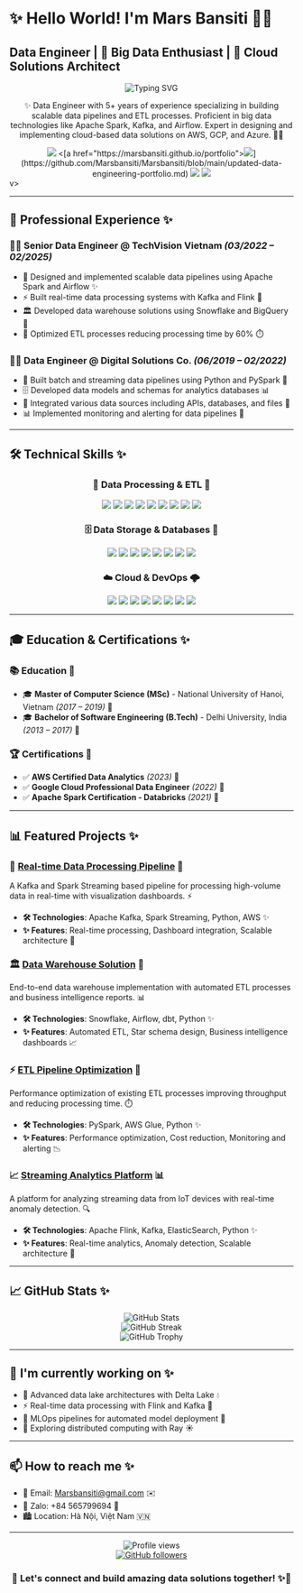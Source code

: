 # ✨ Hello World! I'm Mars Bansiti 👋🌟

##  Data Engineer | 💫 Big Data Enthusiast | 🌟 Cloud Solutions Architect 

<div align="center">
  <img src="https://readme-typing-svg.herokuapp.com?font=Fira+Code&pause=1000&color=0EA5E9&center=true&vCenter=true&width=435&lines=Data+Engineer+Extraordinaire;Cloud+Solutions+Architect;Big+Data+Enthusiast;Problem+Solver+✨" alt="Typing SVG" />
</div>

<p align="center">
  ✨ Data Engineer with 5+ years of experience specializing in building scalable data pipelines and ETL processes. Proficient in big data technologies like Apache Spark, Kafka, and Airflow. Expert in designing and implementing cloud-based data solutions on AWS, GCP, and Azure. 🌈✨
</p>

<div align="center">
  <a href="mailto:Marsbansiti@gmail.com"><img src="https://img.shields.io/badge/Email-Marsbansiti%40gmail.com-blue?style=for-the-badge&logo=gmail"></a>
  <[a href="https://marsbansiti.github.io/portfolio"><img src="https://img.shields.io/badge/Portfolio-View%20Projects-green?style=for-the-badge&logo=github"></a>](https://github.com/Marsbansiti/Marsbansiti/blob/main/updated-data-engineering-portfolio.md)
  <a href="https://github.com/Marsbansiti"><img src="https://img.shields.io/badge/GitHub-Marsbansiti-black?style=for-the-badge&logo=github"></a>
  <a href="https://zalo.me/565799694"><img src="https://img.shields.io/badge/Zalo-%2B84%20565799694-blue?style=for-the-badge"></a>
</div>
v>

---

## 💼 Professional Experience ✨

### 👨‍💻 **Senior Data Engineer** @ TechVision Vietnam *(03/2022 – 02/2025)*
- 🔄 Designed and implemented scalable data pipelines using Apache Spark and Airflow ✨
- ⚡ Built real-time data processing systems with Kafka and Flink 🌊
- 🏛️ Developed data warehouse solutions using Snowflake and BigQuery 💎
- 🚀 Optimized ETL processes reducing processing time by 60% ⏱️

### 👨‍💻 **Data Engineer** @ Digital Solutions Co. *(06/2019 – 02/2022)*
- 🔄 Built batch and streaming data pipelines using Python and PySpark 🐍
- 🗄️ Developed data models and schemas for analytics databases 📊
- 🔌 Integrated various data sources including APIs, databases, and files 🔌
- 📊 Implemented monitoring and alerting for data pipelines 🚨

---

## 🛠️ Technical Skills ✨

<div align="center">
  <h3>💾 Data Processing & ETL 🔄</h3>
  <img src="https://img.shields.io/badge/Apache-Spark-orange?style=for-the-badge&logo=apache-spark" />
  <img src="https://img.shields.io/badge/Apache-Kafka-black?style=for-the-badge&logo=apache-kafka" />
  <img src="https://img.shields.io/badge/Apache-Airflow-blue?style=for-the-badge&logo=apache-airflow" />
  <img src="https://img.shields.io/badge/Apache-Beam-yellow?style=for-the-badge&logo=apache" />
  <img src="https://img.shields.io/badge/Python-3776AB?style=for-the-badge&logo=python&logoColor=white" />
  <img src="https://img.shields.io/badge/Pandas-150458?style=for-the-badge&logo=pandas&logoColor=white" />
  <img src="https://img.shields.io/badge/PySpark-E25A1C?style=for-the-badge&logo=apache-spark&logoColor=white" />
  <img src="https://img.shields.io/badge/Scala-DC322F?style=for-the-badge&logo=scala&logoColor=white" />
  <img src="https://img.shields.io/badge/SQL-4479A1?style=for-the-badge&logo=postgresql&logoColor=white" />
  
  <h3>🗄️ Data Storage & Databases 💾</h3>
  <img src="https://img.shields.io/badge/BigQuery-4285F4?style=for-the-badge&logo=google-cloud&logoColor=white" />
  <img src="https://img.shields.io/badge/Snowflake-29B5E8?style=for-the-badge&logo=snowflake&logoColor=white" />
  <img src="https://img.shields.io/badge/PostgreSQL-4169E1?style=for-the-badge&logo=postgresql&logoColor=white" />
  <img src="https://img.shields.io/badge/MySQL-4479A1?style=for-the-badge&logo=mysql&logoColor=white" />
  <img src="https://img.shields.io/badge/MongoDB-47A248?style=for-the-badge&logo=mongodb&logoColor=white" />
  <img src="https://img.shields.io/badge/Cassandra-1287B1?style=for-the-badge&logo=apache-cassandra&logoColor=white" />
  <img src="https://img.shields.io/badge/DynamoDB-4053D6?style=for-the-badge&logo=amazon-dynamodb&logoColor=white" />
  <img src="https://img.shields.io/badge/Redshift-8C4FFF?style=for-the-badge&logo=amazon-aws&logoColor=white" />
  
  <h3>☁️ Cloud & DevOps 🌩️</h3>
  <img src="https://img.shields.io/badge/AWS-232F3E?style=for-the-badge&logo=amazon-aws&logoColor=white" />
  <img src="https://img.shields.io/badge/GCP-4285F4?style=for-the-badge&logo=google-cloud&logoColor=white" />
  <img src="https://img.shields.io/badge/Azure-0078D4?style=for-the-badge&logo=microsoft-azure&logoColor=white" />
  <img src="https://img.shields.io/badge/Docker-2496ED?style=for-the-badge&logo=docker&logoColor=white" />
  <img src="https://img.shields.io/badge/Kubernetes-326CE5?style=for-the-badge&logo=kubernetes&logoColor=white" />
  <img src="https://img.shields.io/badge/Git-F05032?style=for-the-badge&logo=git&logoColor=white" />
  <img src="https://img.shields.io/badge/CI/CD-2088FF?style=for-the-badge&logo=github-actions&logoColor=white" />
  <img src="https://img.shields.io/badge/Terraform-7B42BC?style=for-the-badge&logo=terraform&logoColor=white" />
</div>

---

## 🎓 Education & Certifications ✨

### 📚 Education 🏫
- 🎓 **Master of Computer Science (MSc)** - National University of Hanoi, Vietnam *(2017 – 2019)* 🌟
- 🎓 **Bachelor of Software Engineering (B.Tech)** - Delhi University, India *(2013 – 2017)* 🌟

### 🏆 Certifications 📜
- ✅ **AWS Certified Data Analytics** *(2023)* 🏅
- ✅ **Google Cloud Professional Data Engineer** *(2022)* 🏅
- ✅ **Apache Spark Certification - Databricks** *(2021)* 🏅

---

## 📊 Featured Projects ✨

### 🌊 [Real-time Data Processing Pipeline](https://github.com/Marsbansiti/Data-Engineering-Projects-main/Data-Engineering-Projects-main/real-time-processing) 🔄
A Kafka and Spark Streaming based pipeline for processing high-volume data in real-time with visualization dashboards. ⚡
- **🛠️ Technologies**: Apache Kafka, Spark Streaming, Python, AWS ✨
- **✨ Features**: Real-time processing, Dashboard integration, Scalable architecture 🚀

### 🏛️ [Data Warehouse Solution](https://github.com/Marsbansiti/Data-Engineering-Projects-main/Data-Engineering-Projects-main/data-warehouse) 💎
End-to-end data warehouse implementation with automated ETL processes and business intelligence reports. 📊
- **🛠️ Technologies**: Snowflake, Airflow, dbt, Python ✨
- **✨ Features**: Automated ETL, Star schema design, Business intelligence dashboards 📈

### ⚡ [ETL Pipeline Optimization](https://github.com/Marsbansiti/Data-Engineering-Projects-main/Data-Engineering-Projects-main/etl-optimization) 🔋
Performance optimization of existing ETL processes improving throughput and reducing processing time. ⏱️
- **🛠️ Technologies**: PySpark, AWS Glue, Python ✨
- **✨ Features**: Performance optimization, Cost reduction, Monitoring and alerting 📉

### 📈 [Streaming Analytics Platform](https://github.com/Marsbansiti/Data-Engineering-Projects-main/Data-Engineering-Projects-main/streaming-analytics) 📊
A platform for analyzing streaming data from IoT devices with real-time anomaly detection. 🔍
- **🛠️ Technologies**: Apache Flink, Kafka, ElasticSearch, Python ✨
- **✨ Features**: Real-time analytics, Anomaly detection, Scalable architecture 📡

---

## 📈 GitHub Stats ✨

<div align="center">
  <img src="https://github-readme-stats.vercel.app/api?username=Marsbansiti&show_icons=true&theme=tokyonight&hide_border=true" alt="GitHub Stats" />
</div>

<div align="center">
  <img src="https://github-readme-streak-stats.herokuapp.com/?user=Marsbansiti&theme=tokyonight&hide_border=true" alt="GitHub Streak" />
</div>

<div align="center">
  <img src="https://github-profile-trophy.vercel.app/?username=Marsbansiti&theme=tokyonight&no-frame=true&row=1&column=7" alt="GitHub Trophy" />
</div>

---

## 🌱 I'm currently working on ✨

- 🔄 Advanced data lake architectures with Delta Lake 💧
- ⚡ Real-time data processing with Flink and Kafka 🌊
- 🤖 MLOps pipelines for automated model deployment 🧠
- 🧮 Exploring distributed computing with Ray ☀️

---

## 📫 How to reach me ✨

- 📧 Email: [Marsbansiti@gmail.com](mailto:Marsbansiti@gmail.com) ✉️
- 💬 Zalo: +84 565799694 📱
- 🏙️ Location: Hà Nội, Việt Nam 🇻🇳

---

<div align="center">
  <img src="https://komarev.com/ghpvc/?username=Marsbansiti&color=blueviolet&style=for-the-badge" alt="Profile views" />
</div>

<div align="center">
  <a href="https://github.com/Marsbansiti">
    <img src="https://img.shields.io/github/followers/Marsbansiti?style=for-the-badge&logo=github" alt="GitHub followers" />
  </a>
</div>

<div align="center">
  <h3>🤝 Let's connect and build amazing data solutions together! ✨🌟</h3>
</div>
